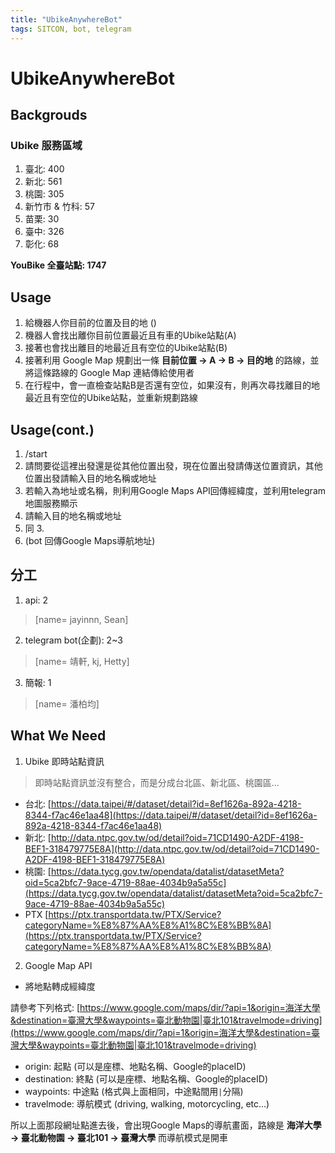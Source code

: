 ```yaml
---
title: "UbikeAnywhereBot"
tags: SITCON, bot, telegram
---
```


# UbikeAnywhereBot

## Backgrouds
### Ubike 服務區域
1. 臺北: 400
2. 新北: 561
3. 桃園: 305
4. 新竹市 & 竹科: 57
6. 苗栗: 30
7. 臺中: 326
8. 彰化: 68

**YouBike 全臺站點: 1747**


## Usage
1. 給機器人你目前的位置及目的地 ()
2. 機器人會找出離你目前位置最近且有車的Ubike站點(A)
3. 接著也會找出離目的地最近且有空位的Ubike站點(B)
4. 接著利用 Google Map 規劃出一條 **目前位置 -> A -> B -> 目的地** 的路線，並將這條路線的 Google Map 連結傳給使用者
5. 在行程中，會一直檢查站點B是否還有空位，如果沒有，則再次尋找離目的地最近且有空位的Ubike站點，並重新規劃路線

## Usage(cont.)
1. /start
2. 請問要從這裡出發還是從其他位置出發，現在位置出發請傳送位置資訊，其他位置出發請輸入目的地名稱或地址
3. 若輸入為地址或名稱，則利用Google Maps API回傳經緯度，並利用telegram 地圖服務顯示
4. 請輸入目的地名稱或地址
5. 同 3.
6. (bot 回傳Google Maps導航地址)

## 分工
1. api: 2
> [name= jayinnn, Sean]
2. telegram bot(企劃): 2~3
> [name= 靖軒, kj, Hetty]
3. 簡報: 1
> [name= 潘柏均]

## What We Need

1. Ubike 即時站點資訊 
> 即時站點資訊並沒有整合，而是分成台北區、新北區、桃園區...
- 台北: [https://data.taipei/#/dataset/detail?id=8ef1626a-892a-4218-8344-f7ac46e1aa48](https://data.taipei/#/dataset/detail?id=8ef1626a-892a-4218-8344-f7ac46e1aa48)
- 新北: [http://data.ntpc.gov.tw/od/detail?oid=71CD1490-A2DF-4198-BEF1-318479775E8A](http://data.ntpc.gov.tw/od/detail?oid=71CD1490-A2DF-4198-BEF1-318479775E8A)
- 桃園: [https://data.tycg.gov.tw/opendata/datalist/datasetMeta?oid=5ca2bfc7-9ace-4719-88ae-4034b9a5a55c](https://data.tycg.gov.tw/opendata/datalist/datasetMeta?oid=5ca2bfc7-9ace-4719-88ae-4034b9a5a55c)
- PTX [https://ptx.transportdata.tw/PTX/Service?categoryName=%E8%87%AA%E8%A1%8C%E8%BB%8A](https://ptx.transportdata.tw/PTX/Service?categoryName=%E8%87%AA%E8%A1%8C%E8%BB%8A)
2. Google Map API
- 將地點轉成經緯度


請參考下列格式:
[https://www.google.com/maps/dir/?api=1&origin=海洋大學&destination=臺灣大學&waypoints=臺北動物園|臺北101&travelmode=driving](https://www.google.com/maps/dir/?api=1&origin=海洋大學&destination=臺灣大學&waypoints=臺北動物園|臺北101&travelmode=driving)

- origin: 起點 (可以是座標、地點名稱、Google的placeID)
- destination: 終點 (可以是座標、地點名稱、Google的placeID)
- waypoints: 中途點 (格式與上面相同，中途點間用`|`分隔)
- travelmode: 導航模式 (driving, walking, motorcycling, etc...)

所以上面那段網址點進去後，會出現Google Maps的導航畫面，路線是 **海洋大學 -> 臺北動物園 -> 臺北101 -> 臺灣大學** 而導航模式是開車